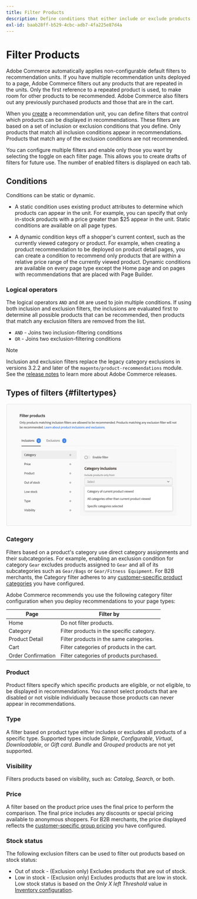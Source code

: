 ```yaml
---
title: Filter Products
description: Define conditions that either include or exclude products from being used as recommendations.
exl-id: baab28ff-b529-4cbc-adb7-4fa225e87d4a
---
```

# Filter Products

Adobe Commerce automatically applies non-configurable default filters to recommendation units. If you have multiple recommendation units deployed to a page, Adobe Commerce filters out any products that are repeated in the units. Only the first reference to a repeated product is used, to make room for other products to be recommended. Adobe Commerce also filters out any previously purchased products and those that are in the cart.

When you [create](create.md) a recommendation unit, you can define filters that control which products can be displayed in recommendations. These filters are based on a set of inclusion or exclusion conditions that you define. Only products that match all inclusion conditions appear in recommendations. Products that match any of the exclusion conditions are not recommended.

You can configure multiple filters and enable only those you want by selecting the toggle on each filter page. This allows you to create drafts of filters for future use. The number of enabled filters is displayed on each tab.

## Conditions

Conditions can be static or dynamic.

- A static condition uses existing product attributes to determine which products can appear in the unit. For example, you can specify that only in-stock products with a price greater than $25 appear in the unit. Static conditions are available on all page types.

- A dynamic condition keys off a shopper's current context, such as the currently viewed category or product. For example, when creating a product recommendation to be deployed on product detail pages, you can create a condition to recommend only products that are within a relative price range of the currently viewed product. Dynamic conditions are available on every page type except the Home page and on pages with recommendations that are placed with Page Builder.

### Logical operators

The logical operators `AND` and `OR` are used to join multiple conditions. If using both inclusion and exclusion filters, the inclusions are evaluated first to determine all possible products that can be recommended, then products that match any exclusion filters are removed from the list.

- `AND` - Joins two inclusion-filtering conditions
- `OR` - Joins two exclusion-filtering conditions

>[!NOTE]
>
> Inclusion and exclusion filters replace the legacy category exclusions in versions 3.2.2 and later of the `magento/product-recommendations` module. See the [release notes](release-notes.md) to learn more about Adobe Commerce releases.

## Types of filters {#filtertypes}

![Filters](assets/rec-conditions.png)

### Category

Filters based on a product's category use direct category assignments and their subcategories. For example, enabling an exclusion condition for category `Gear` excludes products assigned to `Gear` and all of its subcategories such as `Gear/Bags` or `Gear/Fitness Equipment`. For B2B merchants, the Category filter adheres to any [customer-specific product categories](https://experienceleague.adobe.com/docs/commerce-admin/catalog/categories/category-permissions.html) you have configured.

Adobe Commerce recommends you use the following category filter configuration when you deploy recommendations to your page types:

|Page|Filter by|
|---|---|
|Home|Do not filter products.|
|Category|Filter products in the specific category.|
|Product Detail|Filter products in the same categories.|
|Cart|Filter categories of products in the cart.|
|Order Confirmation|Filter categories of products purchased.|

### Product

Product filters specify which specific products are eligible, or not eligible, to be displayed in recommendations. You cannot select products that are disabled or not visible individually because those products can never appear in recommendations.

### Type

A filter based on product type either includes or excludes all products of a specific type. Supported types include _Simple_, _Configurable_, _Virtual_, _Downloadable_, or _Gift card_. _Bundle_ and _Grouped_ products are not yet supported.

### Visibility

Filters products based on visibility, such as: _Catalog_, _Search_, or both.

### Price

A filter based on the product price uses the final price to perform the comparison. The final price includes any discounts or special pricing available to anonymous shoppers. For B2B merchants, the price displayed reflects the [customer-specific group pricing](https://experienceleague.adobe.com/docs/commerce-admin/catalog/products/pricing/pricing-advanced.html) you have configured.

### Stock status

The following exclusion filters can be used to filter out products based on stock status:

- Out of stock - (Exclusion only) Excludes products that are out of stock.
- Low in stock - (Exclusion only) Excludes products that are low in stock. Low stock status is based on the _Only X left Threshold_ value in [Inventory configuration](https://experienceleague.adobe.com/docs/commerce-admin/config/catalog/inventory.html).
